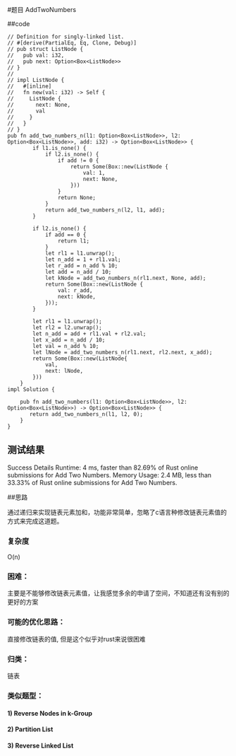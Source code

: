#题目
AddTwoNumbers

##code

```
// Definition for singly-linked list.
// #[derive(PartialEq, Eq, Clone, Debug)]
// pub struct ListNode {
//   pub val: i32,
//   pub next: Option<Box<ListNode>>
// }
// 
// impl ListNode {
//   #[inline]
//   fn new(val: i32) -> Self {
//     ListNode {
//       next: None,
//       val
//     }
//   }
// }
pub fn add_two_numbers_n(l1: Option<Box<ListNode>>, l2: Option<Box<ListNode>>, add: i32) -> Option<Box<ListNode>> {
        if l1.is_none() {
            if l2.is_none() {
                if add != 0 {
                    return Some(Box::new(ListNode {
                        val: 1,
                        next: None,
                    }))
                }
                return None;
            }
            return add_two_numbers_n(l2, l1, add);
        }
        
        if l2.is_none() {
            if add == 0 {
                return l1;
            }
            let rl1 = l1.unwrap();
            let n_add = 1 + rl1.val;
            let r_add = n_add % 10;
            let add = n_add / 10;
            let kNode = add_two_numbers_n(rl1.next, None, add);
            return Some(Box::new(ListNode {
                val: r_add,
                next: kNode,
            }));
        }
        
        let rl1 = l1.unwrap();
        let rl2 = l2.unwrap();
        let n_add = add + rl1.val + rl2.val;
        let x_add = n_add / 10;
        let val = n_add % 10;
        let lNode = add_two_numbers_n(rl1.next, rl2.next, x_add);
        return Some(Box::new(ListNode{
            val,
            next: lNode,
        }))
    }
impl Solution {
    
    pub fn add_two_numbers(l1: Option<Box<ListNode>>, l2: Option<Box<ListNode>>) -> Option<Box<ListNode>> {
       return add_two_numbers_n(l1, l2, 0);
    }
}
```

## 测试结果

Success
Details 
Runtime: 4 ms, faster than 82.69% of Rust online submissions for Add Two Numbers.
Memory Usage: 2.4 MB, less than 33.33% of Rust online submissions for Add Two Numbers.

##思路

通过递归来实现链表元素加和，功能非常简单，忽略了c语言种修改链表元素值的方式来完成这道题。

### 复杂度
 O(n)
### 困难：
主要是不能够修改链表元素值，让我感觉多余的申请了空间，不知道还有没有别的更好的方案
### 可能的优化思路：
直接修改链表的值, 但是这个似乎对rust来说很困难
### 归类：
链表
### 类似题型：
#### 1) Reverse Nodes in k-Group
#### 2) Partition List
#### 3) Reverse Linked List
